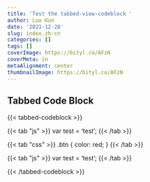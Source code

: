 ```yaml
---
title: 'Test the tabbed-view-codeblock '
author: Luo Kun
date: '2021-12-28'
slug: index.zh-cn
categories: []
tags: []
coverImage: https://bityl.co/AFzN
coverMeta: in
metaAlignment: center
thumbnailImage: https://bityl.co/AFzN
---
```


## Tabbed Code Block

{{< tabbed-codeblock >}}

{{< tab "js" >}}
var test = ‘test’;
{{< /tab >}}

{{< tab "css" >}}
.btn {
color: red;
}
{{< /tab >}}

{{< tab "js" >}}
var test = ‘test’;
{{< /tab >}}

{{< /tabbed-codeblock >}}
